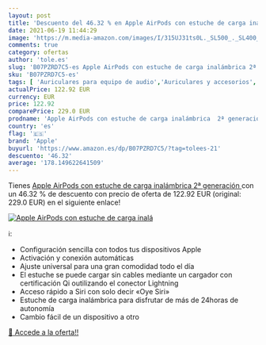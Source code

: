 ```yaml
---
layout: post
title: 'Descuento del 46.32 % en Apple AirPods con estuche de carga inalá'
date: 2021-06-19 11:44:29
image: 'https://m.media-amazon.com/images/I/315UJ31ts0L._SL500_._SL400_.jpg'
comments: true
category: ofertas
author: 'tole.es'
slug: 'B07PZRD7C5-es Apple AirPods con estuche de carga inalámbrica 2ª generación'
sku: 'B07PZRD7C5-es'
tags: [ 'Auriculares para equipo de audio','Auriculares y accesorios','Electrónica','apple', ]
actualPrice: 122.92 EUR
currency: EUR
price: 122.92
comparePrice: 229.0 EUR
prodname: 'Apple AirPods con estuche de carga inalámbrica  2ª generación '
country: 'es'
flag: '🇪🇸'
brand: 'Apple'
buyurl: 'https://www.amazon.es/dp/B07PZRD7C5/?tag=tolees-21'
descuento: '46.32'
average: '178.149622641509'
---
```


Tienes [Apple AirPods con estuche de carga inalámbrica  2ª generación ](https://www.amazon.es/dp/B07PZRD7C5/?tag=tolees-21) con un 46.32 % de descuento con precio de oferta de 122.92 EUR (original: 229.0 EUR) en el siguiente enlace!

[![Apple AirPods con estuche de carga inalá](https://m.media-amazon.com/images/I/315UJ31ts0L._SL500_._SL400_.jpg)](https://www.amazon.es/dp/B07PZRD7C5/?tag=tolees-21)

ℹ️:

- Configuración sencilla con todos tus dispositivos Apple
- Activación y conexión automáticas
- Ajuste universal para una gran comodidad todo el día
- El estuche se puede cargar sin cables mediante un cargador con certificación Qi outilizando el conector Lightning
- Acceso rápido a Siri con solo decir «Oye Siri»
- Estuche de carga inalámbrica para disfrutar de más de 24horas de autonomía
- Cambio fácil de un dispositivo a otro

[🛒 Accede a la oferta!!](https://www.amazon.es/dp/B07PZRD7C5/?tag=tolees-21)
